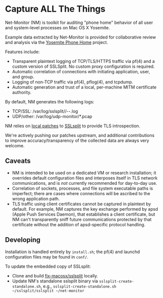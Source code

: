 # Capture ALL The Things

Net-Monitor (NM) is toolkit for auditing "phone home" behavior of all user and
system-level processes on Mac OS X Yosemite.

Example data extracted by Net-Monitor is provided for collaborative review
and analysis via the [Yosemite Phone Home](https://github.com/fix-macosx/yosemite-phone-home)
project.

Features include:

* Transparent plaintext logging of TCP/TLS/HTTPS traffic via pf(4) and a custom version of SSLSplit. No custom proxy configuration is required.
* Automatic correlation of connections with initiating application, user, and group.
* Logging of non-TCP traffic via pf(4), pflog(4), and tcpdump.
* Automatic generation and trust of a local, per-machine MITM certificate authority.

By default, NM generates the following logs:

* TCP/SSL: /var/log/sslsplit/<application path>/<time>-<src>-<dest>.log
* UDP/other: /var/log/udp-monitor/\*.pcap

NM relies on [local patches](https://github.com/fix-macosx/sslsplit) to
[SSLsplit](http://www.roe.ch/SSLsplit) to provide TLS introspection.

We're actively pushing our patches upstream, and additional contributions
to improve accuracy/transparency of the collected data are always
very welcome.

## Caveats

* NM is intended to be used on a dedicated VM or research installation; it
overrides default configuration files and interposes itself in TLS network communications,
and is *not* currently recommended for day-to-day use.
* Correlation of sockets, processes, and file system executable paths is imperfect; there
are cases where connections will be ascribed to the wrong application path.
* TLS traffic using client certificates cannot be captured in plaintext by default. For
example, NM captures the key exchange performed by apsd (Apple Push Services Daemon),
that establishes a client certificate, but NM can't transparently sniff future communications
protected by that certificate without the addition of apsd-specific protocol handling.

## Developing

Installation is handled entirely by `install.sh`; the pf(4) and launchd configuration files
may be found in `conf/`.

To update the embedded copy of SSLsplit:

* Clone and build [fix-macosx/sslsplit](https://github.com/fix-macosx/sslsplit) locally.
* Update NM's standalone sslsplit binary via `sslsplit-create-standalone.sh`, e.g., `sslsplit-create-standalone.sh ~/sslsplit/sslsplit ~/net-monitor`
